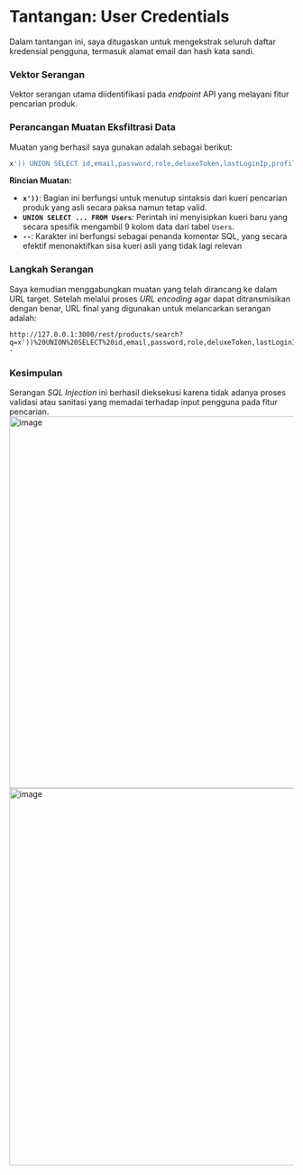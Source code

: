 # Tantangan: User Credentials

Dalam tantangan ini, saya ditugaskan untuk mengekstrak seluruh daftar kredensial pengguna, termasuk alamat email dan hash kata sandi.

### Vektor Serangan
Vektor serangan utama diidentifikasi pada *endpoint* API yang melayani fitur pencarian produk.

### Perancangan Muatan Eksfiltrasi Data

Muatan yang berhasil saya gunakan adalah sebagai berikut:
```sql
x')) UNION SELECT id,email,password,role,deluxeToken,lastLoginIp,profileImage,totpSecret,isActive FROM Users--
```
**Rincian Muatan:**
*   **`x'))`**: Bagian ini berfungsi untuk menutup sintaksis dari kueri pencarian produk yang asli secara paksa namun tetap valid.
*   **`UNION SELECT ... FROM Users`**: Perintah ini menyisipkan kueri baru yang secara spesifik mengambil 9 kolom data dari tabel `Users`.
*   **`--`**: Karakter ini berfungsi sebagai penanda komentar SQL, yang secara efektif menonaktifkan sisa kueri asli yang tidak lagi relevan

### Langkah Serangan
Saya kemudian menggabungkan muatan yang telah dirancang ke dalam URL target. Setelah melalui proses *URL encoding* agar dapat ditransmisikan dengan benar, URL final yang digunakan untuk melancarkan serangan adalah:
```http
http://127.0.0.1:3000/rest/products/search?q=x'))%20UNION%20SELECT%20id,email,password,role,deluxeToken,lastLoginIp,profileImage,totpSecret,isActive%20FROM%20Users--
```

### Kesimpulan
Serangan *SQL Injection* ini berhasil dieksekusi karena tidak adanya proses validasi atau sanitasi yang memadai terhadap input pengguna pada fitur pencarian.
<img width="934" height="659" alt="image" src="https://github.com/user-attachments/assets/f9a86102-a15f-4ec2-a6f3-0cbf71a0c86e" />
<img width="1194" height="669" alt="image" src="https://github.com/user-attachments/assets/df939f54-8cfb-4f04-860f-a7b04f6062ff" />

